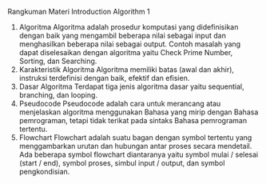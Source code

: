 Rangkuman Materi Introduction Algorithm 1
1.	Algoritma
Algoritma adalah prosedur komputasi yang didefinisikan dengan baik yang mengambil beberapa nilai sebagai input dan menghasilkan beberapa nilai sebagai output. Contoh masalah yang dapat diselesaikan dengan algoritma yaitu Check Prime Number, Sorting, dan Searching.
2.	Karakteristik Algoritma
Algoritma memiliki batas (awal dan akhir), instruksi terdefinisi dengan baik, efektif dan efisien.
3.	Dasar Algoritma
Terdapat tiga jenis algoritma dasar yaitu sequential, branching, dan looping.
4.	Pseudocode
Pseudocode adalah cara untuk merancang atau menjelaskan algoritma menggunakan Bahasa yang mirip dengan Bahasa pemrograman, tetapi tidak terikat pada sintaks Bahasa pemrograman tertentu.
5.	Flowchart 
Flowchart adalah suatu bagan dengan symbol tertentu yang menggambarkan urutan dan hubungan antar proses secara mendetail. Ada beberapa symbol flowchart diantaranya yaitu symbol mulai / selesai (start / end), symbol proses, simbul input / output, dan symbol pengkondisian.
